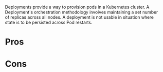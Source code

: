 Deployments provide a way to provision pods in a Kubernetes cluster. A Deployment's orchestration methodology involves maintaining a set number of replicas across all nodes. A deployment is not usable in situation where state is to be persisted across Pod restarts.

# Pros

# Cons